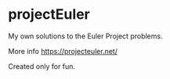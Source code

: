 # projectEuler

My own solutions to the Euler Project problems.

More info https://projecteuler.net/

Created only for fun.
